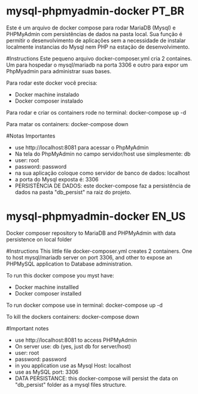 # mysql-phpmyadmin-docker PT_BR
Este é um arquivo de docker compose para rodar MariaDB (Mysql) e PHPMyAdmin com persistências de dados na pasta local.
Sua função é permitir o desenvolvimento de aplicações sem a necessidade de instalar localmente instancias do Mysql nem PHP na estação de desenvolvimento.

#Instructions
Este pequeno arquivo docker-composer.yml cria 2 containes. Um para hospedar o mysql/mariadb na porta 3306 e outro para expor um PhpMyadmin para administrar suas bases.

Para rodar este docker você precisa:
- Docker machine instalado
- Docker composer instalado

Para rodar e criar os containers rode no terminal:
  docker-compose up -d
  
Para matar os containers:
  docker-compose down

#Notas Importantes
- use http://localhost:8081 para acessar o PhpMyAdmin
- Na tela do PhpMyAdmin no campo servidor/host use simplesmente: db
- user: root
- password: password
- na sua aplicação coloque como servidor de banco de dados: localhost
- a porta do Mysql exposta é: 3306
- PERSISTÊNCIA DE DADOS: este docker-compose faz a persistência de dados na pasta "db_persist" na raiz do projeto.




# mysql-phpmyadmin-docker EN_US
Docker composer repository to MariaDB and PHPMyAdmin with data persistence on local folder

#Instructions
This little file docker-composer.yml creates 2 containers. One to host mysql/mariadb server on port 3306, and other to expose an PHPMySQL application to Database administration.

To run this docker compose you myst have:
- Docker machine installled
- Docker composer installed

To run docker compose use in terminal:
  docker-compose up -d
  
To kill the dockers containers:
  docker-compose down

#Important notes
- use http://localhost:8081 to access PHPMyAdmin
- On server use: db (yes, just db for server/host)
- user: root
- password: password
- in you application use as Mysql Host: localhost
- use as MySQL port: 3306
- DATA PERSISTANCE: this docker-compose will persist the data on "db_persist" folder as a mysql files structure.



